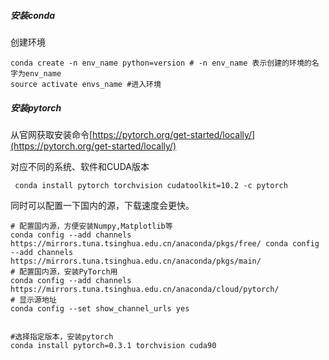 ##### 安装conda

创建环境

```shell
conda create -n env_name python=version # -n env_name 表示创建的环境的名字为env_name 
source activate envs_name #进入环境
```

##### 安装pytorch

从官网获取安装命令[https://pytorch.org/get-started/locally/](https://pytorch.org/get-started/locally/)

对应不同的系统、软件和CUDA版本

` conda install pytorch torchvision cudatoolkit=10.2 -c pytorch`

同时可以配置一下国内的源，下载速度会更快。

``` shell
# 配置国内源，方便安装Numpy,Matplotlib等
conda config --add channels https://mirrors.tuna.tsinghua.edu.cn/anaconda/pkgs/free/ conda config --add channels https://mirrors.tuna.tsinghua.edu.cn/anaconda/pkgs/main/
# 配置国内源，安装PyTorch用
conda config --add channels https://mirrors.tuna.tsinghua.edu.cn/anaconda/cloud/pytorch/ 
# 显示源地址
conda config --set show_channel_urls yes


#选择指定版本，安装pytorch
conda install pytorch=0.3.1 torchvision cuda90
```









